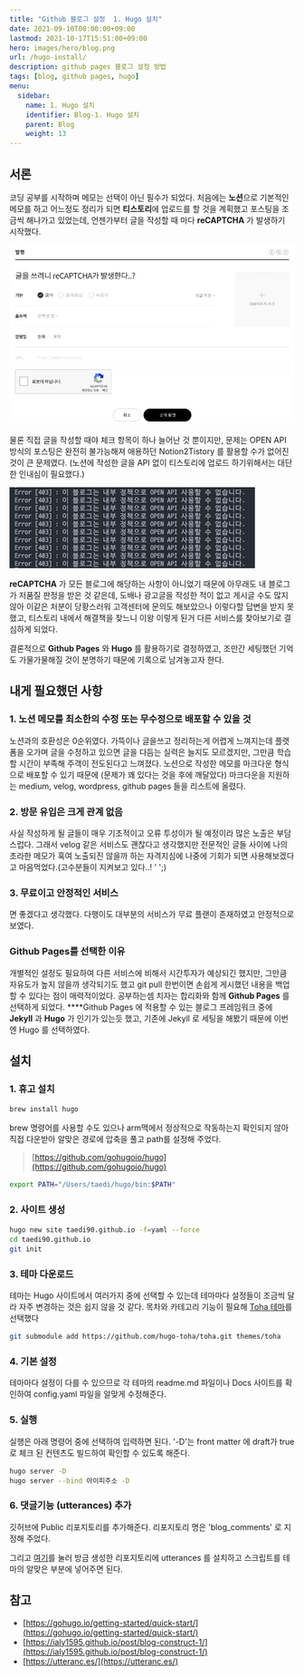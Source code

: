 ```yaml
---
title: "Github 블로그 설정  1. Hugo 설치"
date: 2021-09-10T00:00:00+09:00
lastmod: 2021-10-17T15:51:00+09:00
hero: images/hero/blog.png
url: /hugo-install/
description: github pages 블로그 설정 방법
tags: [blog, github pages, hugo]
menu:
  sidebar:
    name: 1. Hugo 설치
    identifier: Blog-1. Hugo 설치
    parent: Blog
    weight: 13
---
```



## 서론

코딩 공부를 시작하며 메모는 선택이 아닌 필수가 되었다. 처음에는 **노션**으로 기본적인 메모를 하고 어느정도 정리가 되면 **티스토리**에 업로드를 할 것을 계획했고 포스팅을 조금씩 해나가고 있었는데, 언젠가부터 글을 작성할 때 마다 **reCAPTCHA** 가 발생하기 시작했다.

![스크린샷 2021-09-13 오후 5.41.49.png](images/pic-0001.png)

물론 직접 글을 작성할 때야 체크 항목이 하나 늘어난 것 뿐이지만, 문제는 OPEN API 방식의 포스팅은 완전히 불가능해져 애용하던 Notion2Tistory 를 활용할 수가 없어진 것이 큰 문제였다. (노션에 작성한 글을 API 없이 티스토리에 업로드 하기위해서는 대단한 인내심이 필요했다.)

![스크린샷 2021-09-13 오후 5.49.15.png](images/pic-0002.png)

**reCAPTCHA** 가 모든 블로그에 해당하는 사항이 아니었기 때문에 아무래도 내 블로그가 저품질 판정을 받은 것 같은데, 도배나 광고글을 작성한 적이 없고 게시글 수도 많지않아 이같은 처분이 당황스러워 고객센터에 문의도 해보았으나 이렇다할 답변을 받지 못했고, 티스토리 내에서 해결책을 찾느니 이왕 이렇게 된거 다른 서비스를 찾아보기로 결심하게 되었다.

결론적으로 **Github Pages** 와 **Hugo** 를 활용하기로 결정하였고, 조만간 세팅했던 기억도 가물가물해질 것이 분명하기 때문에 기록으로 남겨놓고자 한다.

## 내게 필요했던 사항

### 1. 노션 메모를 최소한의 수정 또는 무수정으로 배포할 수 있을 것

노션과의 호환성은 0순위였다. 가뜩이나 글을쓰고 정리하는게 어렵게 느껴지는데 플랫폼을 오가며 글을 수정하고 있으면 글을 다듬는 실력은 늘지도 모르겠지만, 그만큼 학습할 시간이 부족해 주객이 전도된다고 느껴졌다.  노션으로 작성한 메모를 마크다운 형식으로 배포할 수 있기 때문에 (문제가 꽤 있다는 것을 후에 깨달았다) 마크다운을 지원하는 medium, velog, wordpress, github pages 들을 리스트에 올렸다.

### 2. 방문 유입은 크게 관계 없음

사실 작성하게 될 글들이 매우 기초적이고 오류 투성이가 될 예정이라 많은 노출은 부담스럽다. 그래서 velog 같은 서비스도 괜찮다고 생각했지만 전문적인 글들 사이에 나의 초라한 메모가 혹여 노출되진 않을까 하는 자격지심에 나중에 기회가 되면 사용해보겠다고 마음먹었다.(고수분들이 지켜보고 있다..!  ' ';)

### 3.  무료이고 안정적인 서비스

면 좋겠다고 생각했다. 다행이도 대부분의 서비스가 무료 플랜이 존재하였고 안정적으로 보였다. 

### Github Pages를 선택한 이유

개별적인 설정도 필요하여 다른 서비스에 비해서 시간투자가 예상되긴 했지만, 그만큼 자유도가 높지 않을까 생각되기도 했고 git pull 한번이면 손쉽게 게시했던 내용을 백업할 수 있다는 점이 매력적이었다. 공부하는셈 치자는 합리화와 함께 **Github Pages** 를 선택하게 되었다. ****Github Pages 에 적용할 수 있는 블로그 프레임워크 중에 **Jekyll** 과  **Hugo** 가 인기가 있는듯 했고, 기존에 Jekyll 로 세팅을 해봤기 때문에 이번엔 Hugo 를 선택하였다.

## 설치

### 1. 휴고 설치

```bash
brew install hugo
```

brew 명령어를 사용할 수도 있으나 arm맥에서 정상적으로 작동하는지 확인되지 않아 직접 다운받아 알맞은 경로에 압축을 풀고 path를 설정해 주었다.

> [https://github.com/gohugoio/hugo](https://github.com/gohugoio/hugo)  
>   

```bash
export PATH="/Users/taedi/hugo/bin:$PATH"
```

### 2. 사이트 생성

```bash
hugo new site taedi90.github.io -f=yaml --force
cd taedi90.github.io
git init
```

### 3. 테마 다운로드

테마는 Hugo 사이트에서 여러가지 중에 선택할 수 있는데 테마마다 설정들이 조금씩 달라 자주 변경하는 것은 쉽지 않을 것 같다.  목차와 카테고리 기능이 필요해 [Toha 테마](https://themes.gohugo.io/themes/toha/)를 선택했다

```bash
git submodule add https://github.com/hugo-toha/toha.git themes/toha
```

### 4. 기본 설정

테마마다 설정이 다를 수 있으므로 각 테마의 readme.md 파일이나 Docs 사이트를 확인하여 config.yaml 파일을 알맞게 수정해준다.

### 5. 실행

실행은 아래 명령어 중에 선택하여 입력하면 된다. '-D'는 front matter 에 draft가 true로 체크 된 컨텐츠도 빌드하여 확인할 수 있도록 해준다.

```bash
hugo server -D
hugo server --bind 아이피주소 -D
```

### 6. 댓글기능 (utterances) 추가

깃허브에 Public 리포지토리를 추가해준다. 리포지토리 명은 'blog_comments' 로 지정해 주었다.

그리고 [여기](https://utteranc.es/)를 눌러 방금 생성한 리포지토리에 utterances 를 설치하고 스크립트를 테마의 알맞은 부분에 넣어주면 된다.

## 참고

- [https://gohugo.io/getting-started/quick-start/](https://gohugo.io/getting-started/quick-start/)
- [https://ialy1595.github.io/post/blog-construct-1/](https://ialy1595.github.io/post/blog-construct-1/)
- [https://utteranc.es/](https://utteranc.es/)